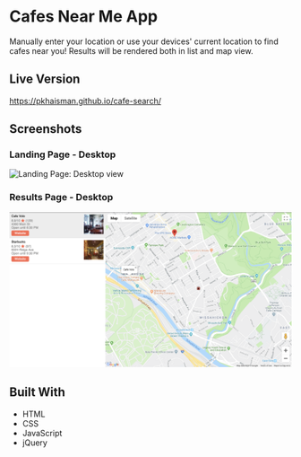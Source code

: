 # Cafes Near Me App

Manually enter your location or use your devices' current location to find cafes near you! Results will be rendered both in list and map view.

## Live Version

https://pkhaisman.github.io/cafe-search/

## Screenshots

### Landing Page - Desktop

![Landing Page: Desktop view](https://raw.githubusercontent.com/pkhaisman/cafe-search/master/photos/landing-page.png)

### Results Page - Desktop

![Results Page: Desktop view](https://raw.githubusercontent.com/pkhaisman/cafe-search/master/photos/results-page-desktop.png)

## Built With

* HTML
* CSS
* JavaScript
* jQuery
